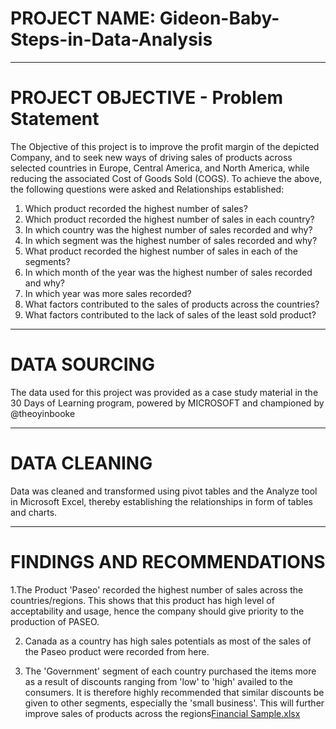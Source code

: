 # PROJECT NAME: Gideon-Baby-Steps-in-Data-Analysis


-----
# PROJECT OBJECTIVE - Problem Statement
The Objective of this project is to improve the profit margin of the depicted Company, and to seek new ways of driving sales of products across selected countries in Europe, Central America, and North America, while reducing the associated Cost of Goods Sold (COGS).
To achieve the above, the following questions were asked and Relationships established:
1.	Which product recorded the highest number of sales?
2.	Which product recorded the highest number of sales in each country?
3.	In which country was the highest number of sales recorded and why?
4.	In which segment was the highest number of sales recorded and why?
5.	What product recorded the highest number of sales in each of the segments?
6.	In which month of the year was the highest number of sales recorded and why?
7.	In which year was more sales recorded?
8.	What factors contributed to the sales of products across the countries?
9.	What factors contributed to the lack of sales of the least sold product?


-------
# DATA SOURCING
The data used for this project was provided as a case study material in the 30 Days of Learning program, powered by MICROSOFT and championed by @theoyinbooke


------
# DATA CLEANING
Data was cleaned and transformed using pivot tables and the Analyze tool in Microsoft Excel, thereby establishing the relationships in form of tables and charts.


------
# FINDINGS AND RECOMMENDATIONS
1.The Product 'Paseo' recorded the highest number of sales across the countries/regions. This shows that this product has high level of acceptability and usage, hence the company should give priority to the production of PASEO.

2. Canada as a country has high sales potentials as most of the sales of the Paseo product were recorded from here.

3. The 'Government' segment of each country purchased the items more as a result of discounts ranging from 'low' to 'high' availed to the consumers. It is therefore highly recommended that similar discounts be given to other segments, especially the 'small business'. This will further improve sales of products across the regions[Financial Sample.xlsx](https://github.com/Raregideon/Gideon-Baby-Steps-in-Data-Analysis/files/9274262/Financial.Sample.xlsx)
